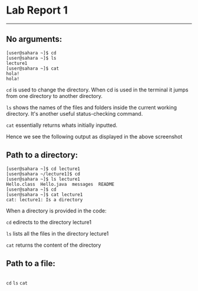 # Lab Report 1

***	

## No arguments:

```
[user@sahara ~]$ cd
[user@sahara ~]$ ls
lecture1
[user@sahara ~]$ cat
hola!
hola!
```

`cd` is used to change the directory. When cd is used in the terminal it jumps from one directory to another directory. 

`ls` shows the names of the files and folders inside the current working directory. It's another useful status-checking command.

`cat` essentially returns whats initially inputted.

Hence we see the following output as displayed in the above screenshot

## Path to a directory:

```
[user@sahara ~]$ cd lecture1
[user@sahara ~/lecture1]$ cd
[user@sahara ~]$ ls lecture1
Hello.class  Hello.java  messages  README
[user@sahara ~]$ cd
[user@sahara ~]$ cat lecture1
cat: lecture1: Is a directory
```

When a directory is provided in the code:

`cd` edirects to the directory lecture1

`ls` lists all the files in the directory lecture1

`cat` returns the content of the directory

## Path to a file:

```

```

`cd`
`ls`
`cat`



